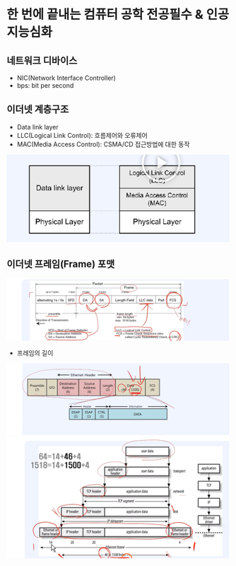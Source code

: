 # 한 번에 끝내는 컴퓨터 공학 전공필수 & 인공지능심화

## 네트워크 디바이스

- NIC(Network Interface Controller)
- bps: bit per second

## 이더넷 계층구조

- Data link layer
- LLC(Logical Link Control): 흐름제어와 오류제어
- MAC(Media Access Control): CSMA/CD 접근방법에 대한 동작

![Alt text](images/image-21.png)

## 이더넷 프레임(Frame) 포맷

![Alt text](images/image-23.png)

- 프레임의 길이

![Alt text](images/image-24.png)
![Alt text](images/image-25.png)
